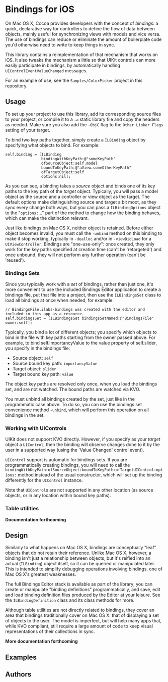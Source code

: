 # Bindings for iOS 

On Mac OS X, Cocoa provides developers with the concept of *bindings*: a quick, declarative way for controllers to define the flow of data between objects, mainly useful for synchronizing views with models and vice versa. The use of bindings can reduce or eliminate the amount of boilerplate code you'd otherwise need to write to keep things in sync.

This library contains a reimplementation of that mechanism that works on iOS. It also tweaks the mechanism a little so that UIKit controls can more easily participate in bindings, by automatically handling `UIControlEventValueChanged` messages.

For an example of use, see the `Samples/ColorPicker` project in this repository.

## Usage

To set up your project to use this library, add its corresponding source files to your project, or compile it to a `.a` static library file and copy the headers as needed. Make sure you also add the `-ObjC` flag to the `Other Linker Flags` setting of your target.

To bind two key paths together, simply create a `ILBinding` object by specifying what objects to bind. For example:

	self.binding = [ILBinding
					bindingWithKeyPath:@"someKeyPath"
					ofSourceObject:self.model
					boundToKeyPath:@"aView.someOtherKeyPath"
					ofTargetObject:self
					options:nil];

As you can see, a binding takes a *source* object and binds one of its key paths to the key path of the *target* object. Typically, you will pass a model object as the source and a controller or view object as the target. The default options make distinguishing source and target a bit moot, as they sync every change both ways, but you can pass a `ILBindingOptions` object to the "`options:`…" part of the method to change how the binding behaves, which can make the distinction relevant.

Just like bindings on Mac OS X, neither object is retained. Before either object becomes invalid, you must call the `-unbind` method on this binding to make it stop working, typically in `-dealloc` and/or in `-viewDidLoad` for a `UIViewController`. Bindings are "one-use-only": once created, they only work for the key paths specified at creation time (can't be 'retargeted') and once unbound, they will not perform any further operation (can't be 'reused').

### Bindings Sets

Since you typically work with a *set* of bindings, rather than just one, it's more convenient to use the included Bindings Editor application to create a bindings file, put that file into a project, then use the `ILBindingsSet` class to load all bindings at once when needed, for example:

	// BindingsFile.ilabs-bindings was created with the editor and included in this app as a resource.
	self.bindingsSet = [ILBindingsSet bindingsSetNamed:@"BindingsFile" owner:self];

Typically, you bind a lot of different objects; you specify which objects to bind in the file with key paths starting from the owner passed above. For example, to bind self.importancyValue to the value property of self.slider, you specify in the bindings file:

* Source object: `self`
* Source bound key path: `importancyValue`
* Target object: `slider`
* Target bound key path: `value`

The object key paths are resolved only once, when you load the bindings set, and are not watched. The bound paths are watched via KVO.

You must unbind all bindings created by the set, just like in the programmatic case above. To do so, you can use the bindings set convenience method `-unbind`, which will perform this operation on all bindings in the set.

### Working with UIControls

UIKit does not support KVO directly. However, if you specify as your *target* object a `UIControl`, then the binding will observe changes done to it by the user in a supported way (using the 'Value Changed' control event).

`UIControl` support is automatic for bindings sets. If you are programmatically creating bindings, you will need to call the `bindingWithKeyPath:ofSourceObject:boundToKeyPath:ofTargetUIControl:options:` method instead of the usual constructor, which will set up the binding differently for the `UIControl` instance.

Note that `UIControl`s are not supported in any other location (as source objects, or in any location within bound key paths).

### Table utilities

**Documentation forthcoming**

## Design

Similarly to what happens on Mac OS X, bindings are conceptually "leaf" objects that do not retain their reference. Unlike Mac OS X, however, a binding isn't just a relationship between objects, but it's reified into an actual (`ILBinding`) object itself, so it can be queried or manipulated later. This is intended to simplify debugging operations involving bindings, one of Mac OS X's greatest weaknesses.

The full Bindings Editor stack is available as part of the library; you can create or manipulate "binding definitions" programmatically, and save, edit and load binding definition files produced by the Editor at your leisure. See the `ILBindingDefinition` class and its class methods for more.

Although table utilities are not directly related to bindings, they cover an area that bindings traditionally cover on Mac OS X: that of displaying a set of objects to the user. The model is imperfect, but will help many apps that, while KVO compliant, still require a large amount of code to keep visual representations of their collections in sync.

**More documentation forthcoming**

## Examples

## Authors
